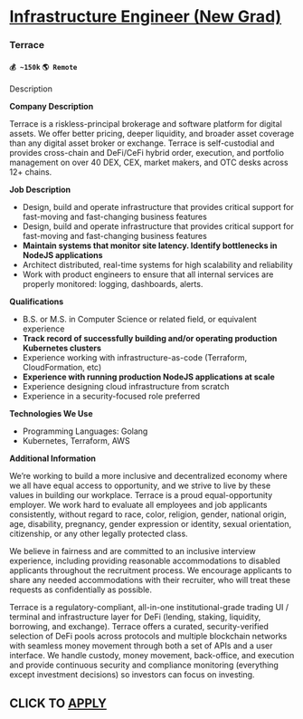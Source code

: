# [Infrastructure Engineer (New Grad)](https://www.remotewlb.com/apply/infrastructure-engineer-new-grad)  
### Terrace  
#### `💰 ~150k` `🌎 Remote`  

Description

**Company Description**

Terrace is a riskless-principal brokerage and software platform for digital assets. We offer better pricing, deeper liquidity, and broader asset coverage than any digital asset broker or exchange. Terrace is self-custodial and provides cross-chain and DeFi/CeFi hybrid order, execution, and portfolio management on over 40 DEX, CEX, market makers, and OTC desks across 12+ chains.

 **Job Description**

  * Design, build and operate infrastructure that provides critical support for fast-moving and fast-changing business features
  * Design, build and operate infrastructure that provides critical support for fast-moving and fast-changing business features
  *  **Maintain systems that monitor site latency. Identify bottlenecks in NodeJS applications**
  * Architect distributed, real-time systems for high scalability and reliability
  * Work with product engineers to ensure that all internal services are properly monitored: logging, dashboards, alerts.

 **Qualifications**

  * B.S. or M.S. in Computer Science or related field, or equivalent experience
  *  **Track record of successfully building and/or operating production Kubernetes clusters**
  * Experience working with infrastructure-as-code (Terraform, CloudFormation, etc)
  *  **Experience with running production NodeJS applications at scale**
  * Experience designing cloud infrastructure from scratch
  * Experience in a security-focused role preferred

 **Technologies We Use**

  * Programming Languages: Golang
  * Kubernetes, Terraform, AWS

 **Additional Information**

We’re working to build a more inclusive and decentralized economy where we all have equal access to opportunity, and we strive to live by these values in building our workplace. Terrace is a proud equal-opportunity employer. We work hard to evaluate all employees and job applicants consistently, without regard to race, color, religion, gender, national origin, age, disability, pregnancy, gender expression or identity, sexual orientation, citizenship, or any other legally protected class.

We believe in fairness and are committed to an inclusive interview experience, including providing reasonable accommodations to disabled applicants throughout the recruitment process. We encourage applicants to share any needed accommodations with their recruiter, who will treat these requests as confidentially as possible.

Terrace is a regulatory-compliant, all-in-one institutional-grade trading UI / terminal and infrastructure layer for DeFi (lending, staking, liquidity, borrowing, and exchange). Terrace offers a curated, security-verified selection of DeFi pools across protocols and multiple blockchain networks with seamless money movement through both a set of APIs and a user interface. We handle custody, money movement, back-office, and execution and provide continuous security and compliance monitoring (everything except investment decisions) so investors can focus on investing.

  
## CLICK TO [APPLY](https://www.remotewlb.com/apply/infrastructure-engineer-new-grad)

